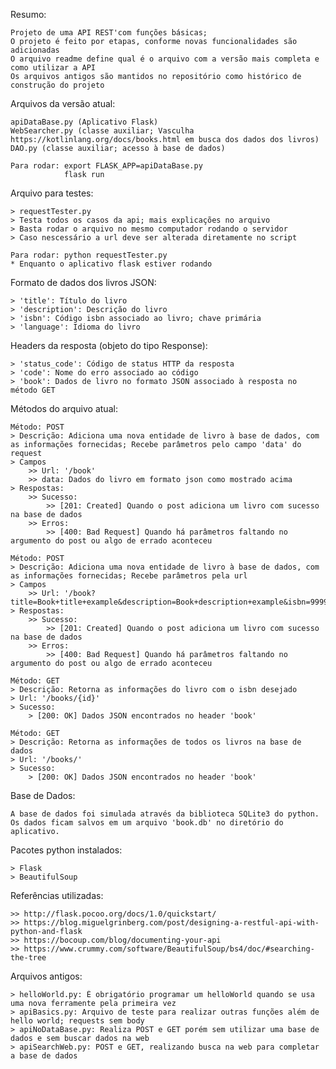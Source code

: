 Resumo:

	Projeto de uma API REST'com funções básicas;
	O projeto é feito por etapas, conforme novas funcionalidades são adicionadas
	O arquivo readme define qual é o arquivo com a versão mais completa e como utilizar a API
	Os arquivos antigos são mantidos no repositório como histórico de construção do projeto

Arquivos da versão atual:

	apiDataBase.py (Aplicativo Flask)
	WebSearcher.py (classe auxiliar; Vasculha https://kotlinlang.org/docs/books.html em busca dos dados dos livros)
	DAO.py (classe auxiliar; acesso à base de dados)

	Para rodar:	export FLASK_APP=apiDataBase.py
				flask run

Arquivo para testes:

	> requestTester.py
	> Testa todos os casos da api; mais explicações no arquivo
	> Basta rodar o arquivo no mesmo computador rodando o servidor
	> Caso nescessário a url deve ser alterada diretamente no script

	Para rodar:	python requestTester.py
	* Enquanto o aplicativo flask estiver rodando

Formato de dados dos livros JSON:

	> 'title': Título do livro
	> 'description': Descrição do livro
	> 'isbn': Código isbn associado ao livro; chave primária
	> 'language': Idioma do livro

Headers da resposta (objeto do tipo Response):

	> 'status_code': Código de status HTTP da resposta
	> 'code': Nome do erro associado ao código
	> 'book': Dados de livro no formato JSON associado à resposta no método GET

Métodos do arquivo atual:

	Método: POST
	> Descrição: Adiciona uma nova entidade de livro à base de dados, com as informações fornecidas; Recebe parâmetros pelo campo 'data' do request
	> Campos
		>> Url: '/book'
		>> data: Dados do livro em formato json como mostrado acima
	> Respostas:
		>> Sucesso:
			>> [201: Created] Quando o post adiciona um livro com sucesso na base de dados
		>> Erros:
			>> [400: Bad Request] Quando há parâmetros faltando no argumento do post ou algo de errado aconteceu

	Método: POST
	> Descrição: Adiciona uma nova entidade de livro à base de dados, com as informações fornecidas; Recebe parâmetros pela url
	> Campos
		>> Url: '/book?title=Book+title+example&description=Book+description+example&isbn=9999999999999&language=BR'
	> Respostas:
		>> Sucesso:
			>> [201: Created] Quando o post adiciona um livro com sucesso na base de dados
		>> Erros:
			>> [400: Bad Request] Quando há parâmetros faltando no argumento do post ou algo de errado aconteceu

	Método: GET
	> Descrição: Retorna as informações do livro com o isbn desejado
	> Url: '/books/{id}'
	> Sucesso:
		> [200: OK] Dados JSON encontrados no header 'book'

	Método: GET
	> Descrição: Retorna as informações de todos os livros na base de dados
	> Url: '/books/'
	> Sucesso:
		> [200: OK] Dados JSON encontrados no header 'book'

Base de Dados:

	A base de dados foi simulada através da biblioteca SQLite3 do python.
	Os dados ficam salvos em um arquivo 'book.db' no diretório do aplicativo.

Pacotes python instalados:

	> Flask
	> BeautifulSoup

Referências utilizadas:

	>> http://flask.pocoo.org/docs/1.0/quickstart/
	>> https://blog.miguelgrinberg.com/post/designing-a-restful-api-with-python-and-flask
	>> https://bocoup.com/blog/documenting-your-api
	>> https://www.crummy.com/software/BeautifulSoup/bs4/doc/#searching-the-tree

Arquivos antigos:

	> helloWorld.py: É obrigatório programar um helloWorld quando se usa uma nova ferramente pela primeira vez
	> apiBasics.py: Arquivo de teste para realizar outras funções além de hello world; requests sem body
	> apiNoDataBase.py: Realiza POST e GET porém sem utilizar uma base de dados e sem buscar dados na web
	> apiSearchWeb.py: POST e GET, realizando busca na web para completar a base de dados
